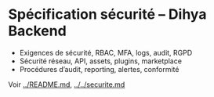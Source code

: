 # Spécification sécurité – Dihya Backend

- Exigences de sécurité, RBAC, MFA, logs, audit, RGPD
- Sécurité réseau, API, assets, plugins, marketplace
- Procédures d’audit, reporting, alertes, conformité

Voir [../README.md](../README.md), [../../securite.md](../../securite.md)
